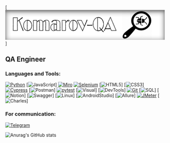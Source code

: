 [![Header](https://github.com/DenisKomarov-QA/DenisKomarov-QA/blob/main/assets/233.png)]

## QA Engineer 

### Languages and Tools:
[![Python](https://img.shields.io/badge/-Python-24292f??style=for-the-badge&logo=Python&logoColor=47c5fb)](https://github.com/DenisKomarov-QA/Python_TG_bot.git)
[![JavaScript](https://img.shields.io/badge/-JavaScript-24292f??style=for-the-badge&logo=JavaScript&logoColor=fff600)]
[![Miro](https://img.shields.io/badge/-Miro-24292f??style=for-the-badge&logo=Miro&logoColor=ff6c36)](https://miro.com/app/board/uXjVP_77u_w=/)
[![Selenium](https://img.shields.io/badge/-Selenium-24292f??style=for-the-badge&logo=Selenium&logoColor=00bf0d)](https://github.com/DenisKomarov-QA/python_selenium.git)
[![HTML5](https://img.shields.io/badge/-HTML5-24292f??style=for-the-badge&logo=html5&logoColor=f68442)]
[![CSS3](https://img.shields.io/badge/-CSS3-24292f??style=for-the-badge&logo=css3&logoColor=265eaa)]
[![Cypress](https://img.shields.io/badge/-Cypress-24292f??style=for-the-badge&logo=Cypress&logoColor=d2d2d2)](https://github.com/DenisKomarov-QA/JS-Cypress.git)
[![Postman](https://img.shields.io/badge/-Postman-24292f??style=for-the-badge&logo=Postman&logoColor=ff6c36)]
[![pytest](https://img.shields.io/badge/-pytest-24292f??style=for-the-badge&logo=pytest&logoColor=0099d9)](https://github.com/DenisKomarov-QA/Python_Pytest_Requests.git)
[![Visual](https://img.shields.io/badge/-Visual_Studio_Code-24292f??style=for-the-badge&logo=Visualstudiocode&logoColor=47c5fb)]
[![DevTools](https://img.shields.io/badge/-DevTools-24292f??style=for-the-badge&logo=googlechrome&logoColor=fff600)]
[![Git](https://img.shields.io/badge/-Git-24292f??style=for-the-badge&logo=Git&logoColor=f43010)](https://github.com/DenisKomarov-QA)
[![SQL](https://img.shields.io/badge/-SQL-24292f??style=for-the-badge&logo=postgresql&logoColor=0487af)]
[![Notion](https://img.shields.io/badge/-Notion-24292f??style=for-the-badge&logo=Notion&logoColor=ffffff)]
[![Swagger](https://img.shields.io/badge/-Swagger-24292f??style=for-the-badge&logo=Swagger&logoColor=0cff00)]
[![Linux](https://img.shields.io/badge/-Linux-24292f??style=for-the-badge&logo=linux&logoColor=ffffff)]
[![AndroidStudio](https://img.shields.io/badge/-AndroidStudio-24292f??style=for-the-badge&logo=androidstudio&logoColor=79ae42)]
[![Allure](https://img.shields.io/badge/-Allure-24292f??style=for-the-badge&logo=Allurer&logoColor=0cff00)]
[![JMeter](https://img.shields.io/badge/-JMeter-24292f??style=for-the-badge&logo=JMeter&logoColor=ffffff)](https://github.com/DenisKomarov-QA/Jmeter.git)
[![Charles](https://img.shields.io/badge/-Charles-24292f??style=for-the-badge&logo=Charles&logoColor=79ae42)]

### For communication:
[![Telegram](https://img.shields.io/badge/-Telegram-24292f??style=for-the-badge&logo=Telegram&logoColor=47c5fb)](https://t.me/Deniskomarow)

![Anurag's GitHub stats](https://github-readme-stats.vercel.app/api?username=DenisKomarov-QA&hide=issues,contribs&show_icons=true&theme=codeSTACKr)
